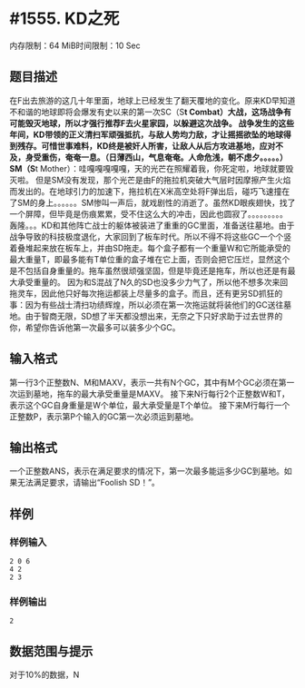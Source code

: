 # #1555. KD之死

内存限制：64 MiB时间限制：10 Sec

## 题目描述

在F出去旅游的这几十年里面，地球上已经发生了翻天覆地的变化。原来KD早知道不和谐的地球即将会爆发有史以来的第一次SC（S**t Combat）大战，这场战争有可能毁灭地球，所以才强行推荐F去火星家园，以躲避这次战争。
战争发生的这些年间，KD带领的正义清扫军顽强抵抗，与敌人势均力敌，才让摇摇欲坠的地球得到残存。可惜世事难料，KD终是被奸人所害，让敌人从后方攻进基地，应对不及，身受重伤，奄奄一息。（日薄西山，气息奄奄。人命危浅，朝不虑夕。。。。。）
SM（S**t Mother）：哇嘎嘎嘎嘎嘎，天的光芒在照耀着我，你死定啦，地球就要毁灭啦。
但是SM没有发现，那个光芒是由F的拖拉机突破大气层时因摩擦产生火焰而发出的。在地球引力的加速下，拖拉机在X米高空处将F弹出后，碰巧飞速撞在了SM的身上。。。。。。SM惨叫一声后，就戏剧性的消逝了。虽然KD眼疾翅快，找了一个屏障，但毕竟是伤痕累累，受不住这么大的冲击，因此也圆寂了。。。。。。。。。
轰隆。。。KD和其他阵亡战士的躯体被装进了重重的GC里面，准备送往墓地。由于战争导致的科技极度退化，大家回到了板车时代。所以不得不将这些GC一个个竖着叠堆起来放在板车上，并由SD拖走。每个盒子都有一个重量W和它所能承受的最大重量T，即最多能有T单位重的盒子堆在它上面，否则会把它压烂，显然这个是不包括自身重量的。拖车虽然很顽强坚固，但是毕竟还是拖车，所以也还是有最大承受重量的。
因为和S混战了N久的SD也没多少力气了，所以他不想多次来回拖灵车，因此他只好每次拖运都装上尽量多的盒子。而且，还有更另SD抓狂的事：因为有些战士清扫功绩辉煌，所以必须在第一次拖运就将装他们的GC送往墓地。由于智商无限，SD想了半天都没想出来，无奈之下只好求助于过去世界的你，希望你告诉他第一次最多可以装多少个GC。

## 输入格式

第一行3个正整数N、M和MAXV，表示一共有N个GC，其中有M个GC必须在第一次运到墓地，拖车的最大承受重量是MAXV。
接下来N行每行2个正整数W和T，表示这个GC自身重量是W个单位，最大承受量是T个单位。
接下来M行每行一个正整数P，表示第P个输入的GC第一次必须运到墓地。

## 输出格式

一个正整数ANS，表示在满足要求的情况下，第一次最多能运多少GC到墓地。如果无法满足要求，请输出“Foolish SD！”。


## 样例

### 样例输入

    
    2 0 6
    4 2
    2 3
    
    

### 样例输出

    
    2
    
    

## 数据范围与提示

对于10%的数据，N
